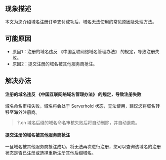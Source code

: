 ## 现象描述
本文为您介绍域名注册订单支付成功后，域名无法使用的常见原因及处理方法。

## 可能原因
- 原因1：注册的域名违反 《中国互联网络域名管理办法》 的规定，导致注册失败。
- 原因2：提交注册的域名被其他服务商抢注。



## 解决办法
#### 注册的域名违反 《中国互联网络域名管理办法》 的规定，导致注册失败
域名命名审核失败，域名将会处于 Serverhold 状态，无法使用，建议您将域名转移至海外注册商。
>?.cn 域名后缀的域名命名审核失败后将自动删除，并自动退款。

#### 提交注册的域名被其他服务商抢注
一旦域名被其他服务商抢注成功，将无法再次进行注册，您可以查询该域名的注册状态是否已注册或选择重新注册其他后缀域名。








